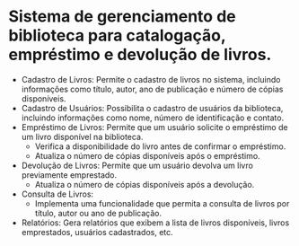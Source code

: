 # Sistema de gerenciamento de biblioteca para catalogação, empréstimo e devolução de livros.

- Cadastro de Livros: Permite o cadastro de livros no sistema, incluindo informações como
título, autor, ano de publicação e número de cópias disponíveis.
- Cadastro de Usuários: Possibilita o cadastro de usuários da biblioteca, incluindo informações
como nome, número de identificação e contato.
- Empréstimo de Livros: Permite que um usuário solicite o empréstimo de um livro disponível
na biblioteca.
  - Verifica a disponibilidade do livro antes de confirmar o empréstimo.
  - Atualiza o número de cópias disponíveis após o empréstimo.
- Devolução de Livros: Permite que um usuário devolva um livro previamente emprestado.
  - Atualiza o número de cópias disponíveis após a devolução.
- Consulta de Livros:
  - Implementa uma funcionalidade que permita a consulta de livros por título, autor ou
ano de publicação.
- Relatórios: Gera relatórios que exibem a lista de livros disponíveis, livros emprestados,
usuários cadastrados, etc.
